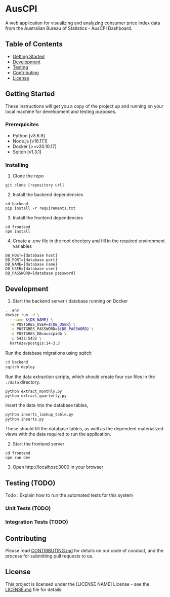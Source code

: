 # AusCPI

A web application for visualizing and analyzing consumer price index data from the Australian Bureau of Statistics - AusCPI Dashboard.

## Table of Contents

- [Getting Started](#getting-started)
- [Development](#development)
- [Testing](#testing)
- [Contributing](#contributing)
- [License](#license)

## Getting Started

These instructions will get you a copy of the project up and running on your local machine for development and testing purposes.

### Prerequisites

- Python [v3.8.9]
- Node.js [v16.17.1]
- Docker [>=v20.10.17] 
- Sqitch [v1.3.1]

### Installing

1. Clone the repo

```
git clone [repository url]
```

2. Install the backend dependencies

```
cd backend
pip install -r requirements.txt
```

3. Install the frontend dependencies

```
cd frontend
npm install
```

4. Create a .env file in the root directory and fill in the required environment variables

```
DB_HOST=[database host]
DB_PORT=[database port]
DB_NAME=[database name]
DB_USER=[database user]
DB_PASSWORD=[database password]
```


## Development

1. Start the backend server / database running on Docker

```sh
. .env
docker run -d \
  --name ${DB_NAME} \
  -e POSTGRES_USER=${DB_USER} \
  -e POSTGRES_PASSWORD=${DB_PASSWORD} \
  -e POSTGRES_DB=auscpidb \
  -p 5432:5432 \
  kartoza/postgis:14-3.3
```

Run the database migrations using sqitch

```sh
cd backend
sqitch deploy
```

Run the data extraction scripts, which should create four csv files in the `./data` directory.

```
python extract_monthly.py
python extract_quarterly.py
```

Insert the data into the database tables,

```sh
python inserts_lookup_table.py
python inserts.py
```

These should fill the database tables, as well as the dependent materialized views with the data required to run
the application. 

2. Start the frontend server

```
cd frontend
npm run dev
```

3. Open http://localhost:3000 in your browser

## Testing (TODO)

Todo : Explain how to run the automated tests for this system

### Unit Tests (TODO)

### Integration Tests (TODO)

## Contributing

Please read [CONTRIBUTING.md](CONTRIBUTING.md) for details on our code of conduct, and the process for submitting pull requests to us.

## License

This project is licensed under the [LICENSE NAME] License - see the [LICENSE.md](LICENSE.md) file for details.


